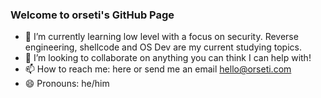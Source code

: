 ### Welcome to orseti's GitHub Page


- 🌱 I’m currently learning low level with a focus on security. Reverse engineering, shellcode and OS Dev are my current studying topics.
- 👯 I’m looking to collaborate on anything you can think I can help with! 
- 📫 How to reach me: here or send me an email hello@orseti.com
- 😄 Pronouns: he/him
